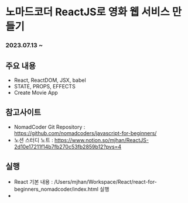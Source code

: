 # 노마드코더 ReactJS로 영화 웹 서비스 만들기

### 2023.07.13 ~


## 주요 내용
- React, ReactDOM, JSX, babel
- STATE, PROPS, EFFECTS
- Create Movie App

## 참고사이트
- NomadCoder Git Repository : https://github.com/nomadcoders/javascript-for-beginners/
- 노션 스터디 노트 : https://www.notion.so/mjhan/ReactJS-2d10e17211f14b7fb270c53fb2859b12?pvs=4

## 실행
- React 기본 내용 : /Users/mjhan/Workspace/React/react-for-beginners_nomadcoder/index.html 실행
- 
